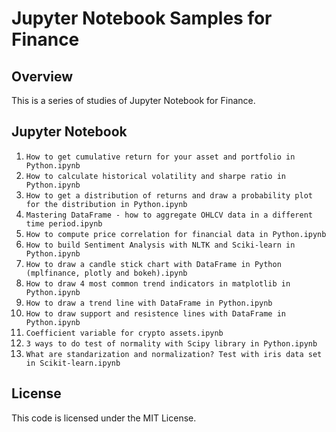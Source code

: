 # Jupyter Notebook Samples for Finance
 
## Overview
 
This is a series of studies of Jupyter Notebook for Finance. 

## Jupyter Notebook

1. `How to get cumulative return for your asset and portfolio in Python.ipynb`
2. `How to calculate historical volatility and sharpe ratio in Python.ipynb`
3. `How to get a distribution of returns and draw a probability plot for the distribution in Python.ipynb`
4. `Mastering DataFrame - how to aggregate OHLCV data in a different time period.ipynb` 
5. `How to compute price correlation for financial data in Python.ipynb` 
6. `How to build Sentiment Analysis with NLTK and Sciki-learn in Python.ipynb` 
7. `How to draw a candle stick chart with DataFrame in Python (mplfinance, plotly and bokeh).ipynb` 
8. `How to draw 4 most common trend indicators in matplotlib in Python.ipynb` 
9. `How to draw a trend line with DataFrame in Python.ipynb` 
10. `How to draw support and resistence lines with DataFrame in Python.ipynb`
11. `Coefficient variable for crypto assets.ipynb` 
12. `3 ways to do test of normality with Scipy library in Python.ipynb` 
13. `What are standarization and normalization? Test with iris data set in Scikit-learn.ipynb` 

## License
 
This code is licensed under the MIT License. 
